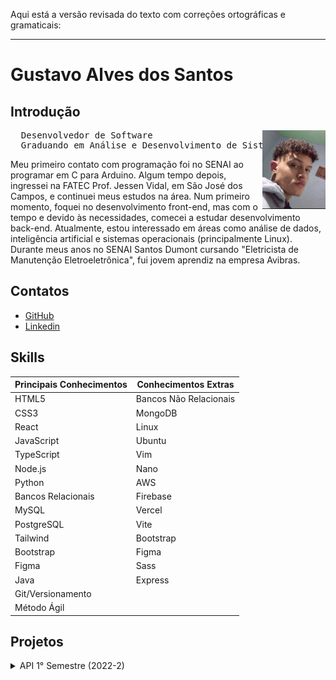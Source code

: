 Aqui está a versão revisada do texto com correções ortográficas e gramaticais:

---

# Gustavo Alves dos Santos

## Introdução
<img align="right" src="./assets/pfp.jpeg" alt="foto" width="20%" >
<p>
<pre>
  Desenvolvedor de Software   
  Graduando em Análise e Desenvolvimento de Sistemas
</pre>
</p>

Meu primeiro contato com programação foi no SENAI ao programar em C para Arduino. Algum tempo depois, ingressei na FATEC Prof. Jessen Vidal, em São José dos Campos, e continuei meus estudos na área. Num primeiro momento, foquei no desenvolvimento front-end, mas com o tempo e devido às necessidades, comecei a estudar desenvolvimento back-end. Atualmente, estou interessado em áreas como análise de dados, inteligência artificial e sistemas operacionais (principalmente Linux).
Durante meus anos no SENAI Santos Dumont cursando "Eletricista de Manutenção Eletroeletrônica", fui jovem aprendiz na empresa Avibras.

## Contatos
- [GitHub](https://github.com/ogustavoalves)
- [Linkedin](https://www.linkedin.com/in/ogustavoalves/)

## Skills

| **Principais Conhecimentos** | **Conhecimentos Extras**  |
|-----------------------------|--------------------------|
| HTML5                       | Bancos Não Relacionais   |
| CSS3                        | MongoDB                  |
| React                       | Linux                    |
| JavaScript                  | Ubuntu                   |
| TypeScript                  | Vim                      |
| Node.js                     | Nano                     |
| Python                      | AWS                      |
| Bancos Relacionais          | Firebase                 |
| MySQL                       | Vercel                   |
| PostgreSQL                  | Vite                     |
| Tailwind                    | Bootstrap                |
| Bootstrap                   | Figma                    |
| Figma                       | Sass                     |
| Java                        | Express                  |
| Git/Versionamento           |                          |
| Método Ágil                 |                          |

## Projetos

<details> 
<summary>API 1° Semestre (2022-2)</summary>

A problemática apresentada era fazer o mapeamento dos computadores da FATEC que precisassem de manutenção, exibindo-os num layout que mimetizasse os laboratórios.

A equipe chegou à seguinte solução:

**Requisitos**
- [x] Página Home
- [x] Páginas dos Laboratórios (3° e 4° andar)
- [x] Página do Técnico
- [x] Funções referentes ao login do Técnico
- [x] Implementação do Flask
- [x] Responsividade

### Imagens do Projeto
 
<img src="./assets/mvp-sprint4.gif" alt="aplicação rodando" width="700" height="550">

Para mais informações:  
[GitHub](https://github.com/ogustavoalves/API_MirageGroup)

#### Tecnologias Utilizadas

| Nome       |  Descrição                                                              |
|------------|-------------------------------------------------------------------------|
| HTML5      | Estruturação de páginas Web                                             |
| CSS3       | Estilização das páginas Web                                             |
| JavaScript | Adicionar dinamismo/comportamento às páginas                            |
| Bootstrap  | Framework CSS que torna a estilização mais fácil e rápida               |
| Python     | Linguagem de programação usada no backend da aplicação                  |
| Flask      | Microframework web usado como estrutura/base da aplicação em si, facilitando o desenvolvimento como um todo |
| MySQL      | Banco de dados relacional usado para guardar estados dos usuários e login do técnico |
| Heroku     | Serviço usado para hospedar o backend da aplicação                      |
| GitHub     | Usado para o versionamento da aplicação                                 |
| Figma      | Usado para desenvolver o MVP do projeto                                 |

### Contribuições Pessoais

Na sessão de controle de chamados, fui responsável por exibir os cards destes e filtrá-los entre resolvidos e não resolvidos, atribuindo-lhes cores específicas para facilitar o entendimento do usuário. No geral, minha participação prática nesse projeto foi mínima devido às minhas skills, que eram inferiores às dos meus colegas de equipe, então me reservei a dar suporte e fornecer/avaliar ideias com o time.

### Hard Skills

| Skill     | Descrição |
|-----------|-----------|
| HTML5     | Estruturar páginas Web, utilizar elementos semânticos e aplicar técnicas de formatação e layout. |
| CSS3      | Estilizar páginas web aplicando técnicas de layout responsivo. |
| JavaScript DOM | Usar o JavaScript DOM para alterar elementos na aplicação web e exibir dinamicamente o conteúdo desejado. |
| Git       | Trabalhar com versionamento de código, dividindo o projeto em branches para melhor organização. |

### Soft Skills

- **Comunicação**:  
  - Aprimorei minha capacidade de comunicar ideias com clareza e ouvir ativamente meus colegas de equipe em busca de consenso e soluções para os problemas impostos. Exemplo: quando precisávamos decidir o que seria melhor exibir na página inicial do app, concluímos que um "tutorial" de uso seria uma ótima escolha.
  
- **Trabalho em equipe**:  
  - Desenvolvi uma melhor aptidão para trabalhar em equipe, combinando meus esforços com os dos outros e compensando falhas e fraquezas do grupo. Exemplo: ao decidir quais membros da equipe atuariam melhor no front-end e quais no back-end.
  
- **Resolução de problemas**:  
  - Minha forma de enxergar problemas e apresentar soluções foi grandemente aprimorada. Tornei-me capaz de abordar um desafio grande, quebrando-o em partes menores e solucionando-as gradualmente. Também aprendi a priorizar soluções, focando naquelas que trariam maior valor ao cliente ou à pessoa com o problema.

</details>

